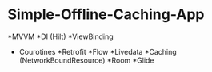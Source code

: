 # Simple-Offline-Caching-App

*MVVM
*DI (Hilt)
*ViewBinding
* Courotines
*Retrofit
*Flow
*Livedata
*Caching (NetworkBoundResource)
*Room
*Glide
